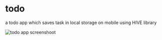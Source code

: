 # todo
a todo app which saves task in local storage on mobile using HIVE library

![todo app screenshoot](https://user-images.githubusercontent.com/109073878/192494150-6e727b78-92c6-46c4-840f-1c843c5fd03e.png)
